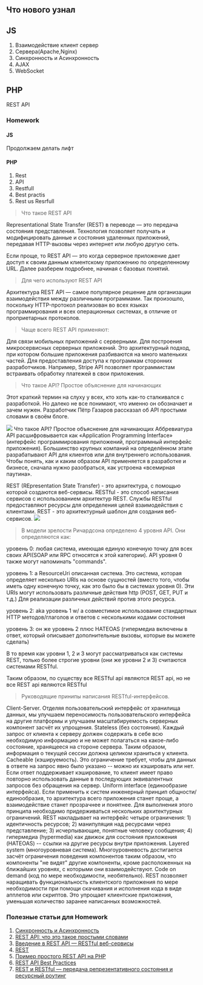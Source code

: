 ## Что нового узнал 
## JS 
1. Взаимодействие клиент сервер
2. Сервера(Apache,Nginx)
3. Синхронность и Асинхронность
4. AJAX
5. WebSocket


## PHP 
REST API

### Homework 
#### JS 
Продолжаем делать лифт

#### PHP 
1. Rest
2. API
3. Restfull
4. Best practis
5. Rest us Resrfull

>Что такое REST API

Representational State Transfer (REST) в переводе — это передача состояния представления. Технология позволяет получать и модифицировать данные и состояния удаленных приложений, передавая HTTP-вызовы через интернет или любую другую сеть.

Если проще, то REST API — это когда серверное приложение дает доступ к своим данным клиентскому приложению по определенному URL. Далее разберем подробнее, начиная с базовых понятий.

>Для чего используют REST API

Архитектура REST API — самое популярное решение для организации взаимодействия между различными программами. Так произошло, поскольку HTTP-протокол реализован во всех языках программирования и всех операционных системах, в отличие от проприетарных протоколов.

>Чаще всего REST API применяют:

Для связи мобильных приложений с серверными.
Для построения микросервисных серверных приложений. Это архитектурный подход, при котором большие приложения разбиваются на много маленьких частей.
Для предоставления доступа к программам сторонних разработчиков. Например, Stripe API позволяет программистам встраивать обработку платежей в свои приложения.

>Что такое API? Простое объяснение для начинающих

Этот краткий термин на слуху у всех, кто хоть как-то сталкивался с разработкой. Но далеко не все понимают, что именно он обозначает и зачем нужен. Разработчик Пётр Газаров рассказал об API простыми словами в своём блоге.

![](https://dev.by/storage/images/11/19/60/46/derived/487334ba2fc1b64aca15ee29aab39967.jpg)
Что такое API? Простое объяснение для начинающих
Аббревиатура API расшифровывается как «Application Programming Interface» (интерфейс программирования приложений, программный интерфейс приложения). Большинство крупных компаний на определённом этапе разрабатывают API для клиентов или для внутреннего использования. Чтобы понять, как и каким образом API применяется в разработке и бизнесе, сначала нужно разобраться, как устроена «всемирная паутина».

REST (REpresentation State Transfer) - это архитектура, с помощью которой создаются веб-сервисы. RESTful - это способ написания сервисов с использованием архитектур REST. Службы RESTful предоставляют ресурсы для определения целей взаимодействия с клиентами. REST - это архитектурный шаблон для создания веб-сервисов.
![](https://cdn.educba.com/academy/wp-content/uploads/2020/04/REST-vs-RESTful.jpg)

>В модели зрелости Ричардсона определено 4 уровня API. Они определяются как:

уровень 0: любая система, имеющая единую конечную точку для всех своих API(SOAP или RPC относятся к этой категории). API уровня 0 также могут напоминать "commands".

уровень 1: a ResourceUri описанная система. Это система, которая определяет несколько URIs на основе сущностей (вместо того, чтобы иметь одну конечную точку, как это было бы в системах уровня 0). Эти URIs могут использовать различные действия http (POST, GET, PUT и т.д.) Для реализации различных действий против этого ресурса.

уровень 2: aka уровень 1 w/ a совместимое использование стандартных HTTP методов/глаголов и ответов с несколькими кодами состояния

уровень 3: он же уровень 2 плюс HATEOAS (гипермедиа включены в ответ, который описывает дополнительные вызовы, которые вы можете сделать)

В то время как уровни 1, 2 и 3 могут рассматриваться как системы REST, только более строгие уровни (они же уровни 2 и 3) считаются системами RESTful.

Таким образом, по существу все RESTful api являются REST api, но не все REST api являются RESTful


>Руководящие принипы написания RESTful-интерфейсов.

Client-Server. Отделяя пользовательский интерфейс от хранилища данных, мы улучшаем переносимость пользовательского интерфейса на другие платформы и улучшаем масштабируемость серверных компонент засчёт их упрощения.
Stateless (без состояния). Каждый запрос от клиента к серверу должен содержать в себе всю необходимую информацию и не может полагаться на какое-либо состояние, хранящееся на стороне сервера. Таким образом, информация о текущей сессии должна целиком храниться у клиента.
Cacheable (кэшируемость). Это ограничение требует, чтобы для данных в ответе на запрос явно было указано -- можно их кэшировать или нет. Если ответ поддерживает кэширование, то клиент имеет право повторно использовать данные в последующих эквивалентных запросов без обращения на сервер.
Uniform interface (единообразие интерфейса). Если применить к систем инженерный принцип общности/единообразия, то архитектура всего приложения станет проще, а взаимодействие станет прозрачнее и понятнее. Для выполнения этого принципа необходимо придерживаться нескольких архитектурных ограничений. REST накладывает на интерфейс четыре ограничения: 1) идентичность ресурсов; 2) манипуляция над ресурсами через представление; 3) исчерпывающие, понятные человеку сообщения; 4) гипермедиа (hypermedia) как движок для состояния приложения (HATEOAS) -- ссылки на другие ресурсы внутри приложения.
Layered system (многоуровневая система). Многоуровневость достигается засчёт ограничения поведения компонентов таким образом, что компоненты "не видят" другие компоненты, кроме расположенных на ближайших уровнях, с которыми они взаимодействуют.
Code on demand (код по мере необходимости, необятельно). REST позволяет наращивать функциональность клиентского приложения по мере необходимости при помощи скачивания и исполнения кода в виде апплетов или скриптов. Это упрощает клиентские приложения, уменьшая количество заранее написанных возможностей.



### Полезные статьи для Homework 
1. [Синхронность и Асинхронность](https://stasonmars.ru/javascript/polnoe-ponimanie-syncronnogo-i-asyncronnogo-javascript-s-async-await/)
2. [REST API: что это такое простыми словами](https://www.cleverence.ru/articles/elektronnaya-kommertsiya/rest-api-chto-eto-takoe-prostymi-slovami-primery-zaprosov-varianty-ispolzovaniya-servisa-metody/)
3. [Введение в REST API — RESTful веб-сервисы](https://habr.com/ru/post/483202/)
4. [REST](https://mcs.mail.ru/blog/vvedenie-v-rest-api)
5. [Пример простого REST API на PHP](https://klisl.com/php-api-rest.html)
6. [REST API Best Practices](https://habr.com/ru/post/351890/)
7. [REST и RESTful — передача репрезентативного состояния и ресурсный роутинг](https://web-creator.ru/articles/rest)





